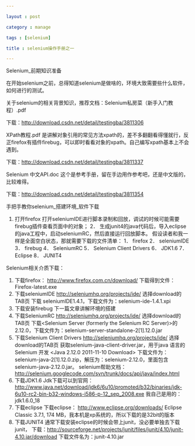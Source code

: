 ```yaml
---

layout : post

category : manage

tags : [selenium]

title : selenium操作手册之一

---
```



Selenium_前期知识准备 

 
在开始selenium之前，总得知道selenium是做啥的，环境大致需要些什么软件，如何进行的测试。



关于selenium的相关背景知识，推荐文档：Selenium私房菜（新手入门教程）.pdf

下载：http://download.csdn.net/detail/testingba/3811306


XPath教程.pdf 是讲解对象引用的常见方法xpath的，差不多翻翻看得懂就行，反正firefox有插件firebug，可以即时看看对象的xpath。自己编写xpath基本上不会遇到。

下载：http://download.csdn.net/detail/testingba/3811337


Selenium 中文API.doc 这个是参考手册，留在手边用作参考吧，还是中文版的，比较难得。

下载：http://download.csdn.net/detail/testingba/3811354

手把手教你selenium_搭建环境_软件下载 
1.	打开firefox
打开seleniumIDE进行脚本录制和回放，调试的时候可能需要firebug插件查看页面中的对象；
2． 生成junit4的java代码后，导入eclipse的java工程中，启动seleniumRC，然后直接运行回放脚本。
假设读者和我一样是全面空白状态，那就需要下载的文件清单：
1． firefox
2． seleniumIDE
3． firebug
4． SeleniumRC
5． Selenium Client Drivers
6． JDK1.6
7． Eclipse
8． JUNIT4

Selenium相关介质下载：
1. 下载firefox：
http://www.firefox.com.cn/download/
下载得到文件：Firefox-latest.exe
2. 下载seleniumIDE
http://seleniumhq.org/projects/ide/
选择download的TAB页
下载 seleniumIDE1.4.1，下载文件为：selenium-ide-1.4.1.xpi
3. 下载安装firebug
下一篇文章讲解环境的搭建
4. 下载SeleniumRC
http://seleniumhq.org/projects/ide/
选择download的TAB页
下载<Selenium Server (formerly the Selenium RC Server)>的2.12.0，下载文件为：selenium-server-standalone-2[1].12.0.jar
5. 下载Selenium Client Drivers
http://seleniumhq.org/projects/ide/
选择download的TAB页
获取selenium-java-client-driver.jar，用于java 语言的Selenium 开发
<Java 2.12.0 2011-11-10 Download>
下载文件为：selenium-java-2[1].12.0.zip，解压为：selenium-2.12.0，里面包含selenium-java-2.12.0.jar。
selenium帮助文档：http://selenium.googlecode.com/svn/trunk/docs/api/java/index.html
6. 下载JDK1.6
Jdk下载可以到官网：
http://www.java.net/download/jdk6/6u10/promoted/b32/binaries/jdk-6u10-rc2-bin-b32-windows-i586-p-12_sep_2008.exe
我自己是用的：jdk1.6.0_18
7. 下载eclipse
下载eclipse：
http://www.eclipse.org/downloads/
Eclipse Classic 3.7.1, 174 MB，我本机是xp系统的，所以下载的是32bit的版本
8. 下载JUNIT4
通常下载安装eclipse的时候会带上junit，没必要单独去下载junit，
下载：http://sourceforge.net/projects/junit/files/junit/4.10/junit-4.10.jar/download
下载文件名为：junit-4.10.jar
